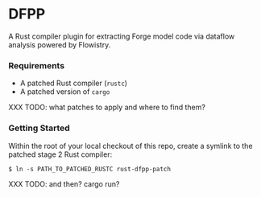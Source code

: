 # DFPP

A Rust compiler plugin for extracting Forge model code via dataflow analysis powered by Flowistry.

### Requirements

* A patched Rust compiler (`rustc`)
* A patched version of `cargo`

XXX TODO: what patches to apply and where to find them?

### Getting Started

Within the root of your local checkout of this repo, create a symlink to the patched stage 2
Rust compiler:
```shell
$ ln -s PATH_TO_PATCHED_RUSTC rust-dfpp-patch
```

XXX TODO: and then? cargo run?
